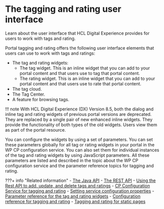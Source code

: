 # The tagging and rating user interface

Learn about the user interface that HCL Digital Experience provides for users to work with tags and rating.

Portal tagging and rating offers the following user interface elements that users can use to work with tags and ratings:

-   The tag and rating widgets:
    -   The tag widget. This is an inline widget that you can add to your portal content and that users use to tag that portal content.
    -   The rating widget. This is an inline widget that you can add to your portal content and that users use to rate that portal content.
-   The tag cloud.
-   The Tag Center.
-   A feature for browsing tags.

!!! note
    With HCL Digital Experience (DX) Version 8.5, both the dialog and inline tag and rating widgets of previous portal versions are deprecated. They are replaced by a single pair of new enhanced inline widgets. They provide the functionality of both types of the old widgets. Users view them as part of the portal resource.

You can configure the widgets by using a set of parameters. You can set these parameters globally for all tag or rating widgets in your portal in the WP CP configuration service. You can also set them for individual instances of the tag and rating widgets by using JavaScript parameters. All these parameters are listed and described in the topic about the WP CP configuration service and the parameter reference topics for tagging and rating.

<!--
-   **[The tag and rating widgets](../admin-system/tag_rate_ui_alt.md)**  
The portal provides one widget each for tags and for ratings.
-   **[The portal Tag Center](../admin-system/tag_rate_tag_center.md)**  
The Tag Center is a separate portal page. It combines the tag cloud and the tags result list.
-   **[The portal tag cloud](../admin-system/tag_rate_tag_cloud.md)**  
The portal provides a tag cloud for aggregating tags for multiple resources. Users can select tags from the tag cloud.
-   **[Browsing tags](../admin-system/tag_rate_browse_tags.md)**  
Besides tagging content and viewing tags users can browse tags. This can be useful for finding related or similar content. -->


???+ info "Related information"
    - [The Java API](../dev_tagging_and_rating/tag_rate_api_java.md)
    - [The REST API](../dev_tagging_and_rating/rest_api/index.md)
    - [Using the Rest API to add, update, and delete tags and ratings](../dev_tagging_and_rating/rest_api/tag_rate_api_rest_cud_tr.md)
    - [CP Configuration Service for tagging and rating](../../../deployment/manage/config_portal_behavior/service_config_properties/portal_svc_cfg/cp_cfg_svc/index.md)
    - [Setting service configuration properties](../../../deployment/manage/config_portal_behavior/service_config_properties/index.md)
    - [Parameter reference for the tag and rating widgets](../cfg_reference/parm_ref_tag_rate_widget/index.md)
    - [Configuration reference for tagging and rating](../cfg_reference/index.md)
    - [Tagging and rating for static pages](../tag_rate_spa.md)


